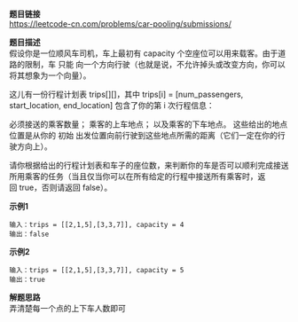 **题目链接**  
https://leetcode-cn.com/problems/car-pooling/submissions/  

**题目描述**  
假设你是一位顺风车司机，车上最初有 capacity 个空座位可以用来载客。由于道路的限制，车 只能 向一个方向行驶（也就是说，不允许掉头或改变方向，你可以将其想象为一个向量）。

这儿有一份行程计划表 trips[][]，其中 trips[i] = [num_passengers, start_location, end_location] 包含了你的第 i 次行程信息：

必须接送的乘客数量；
乘客的上车地点；
以及乘客的下车地点。
这些给出的地点位置是从你的 初始 出发位置向前行驶到这些地点所需的距离（它们一定在你的行驶方向上）。

请你根据给出的行程计划表和车子的座位数，来判断你的车是否可以顺利完成接送所用乘客的任务（当且仅当你可以在所有给定的行程中接送所有乘客时，返回 true，否则请返回 false）。

**示例1**  
```
输入：trips = [[2,1,5],[3,3,7]], capacity = 4
输出：false
```

**示例2**
```
输入：trips = [[2,1,5],[3,3,7]], capacity = 5
输出：true
```

**解题思路**  
弄清楚每一个点的上下车人数即可
